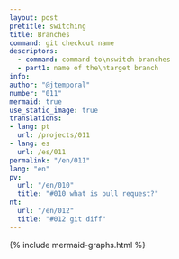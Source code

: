 ```yaml
---
layout: post
pretitle: switching
title: Branches
command: git checkout name
descriptors:
  - command: command to\nswitch branches
  - part1: name of the\ntarget branch
info:
author: "@jtemporal"
number: "011"
mermaid: true
use_static_image: true
translations:
- lang: pt
  url: /projects/011
- lang: es
  url: /es/011
permalink: "/en/011"
lang: "en"
pv:
  url: "/en/010"
  title: "#010 what is pull request?"
nt:
  url: "/en/012"
  title: "#012 git diff"
---
```


{% include mermaid-graphs.html %}